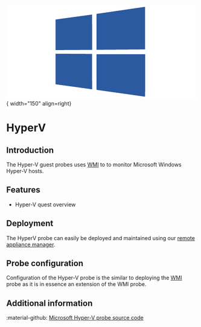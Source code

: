 ![wmi-probe](../../../images/probe_wmi.png){ width="150" align=right}

# HyperV

## Introduction

The Hyper-V guest probes uses [WMI](./index.md) to to monitor Microsoft Windows Hyper-V hosts.

## Features

* Hyper-V quest overview

## Deployment

The HyperV probe can easily be deployed and maintained using our [remote appliance manager](../../../application/agentcores.md#remote-appliance-manager).

## Probe configuration

Configuration of the Hyper-V probe is the similar to deploying the [WMI](index.md) probe as it is in essence an extension of the WMI probe.

## Additional information

:material-github: [Microsoft Hyper-V probe source code](https://github.com/infrasonar/hyperv-probe)